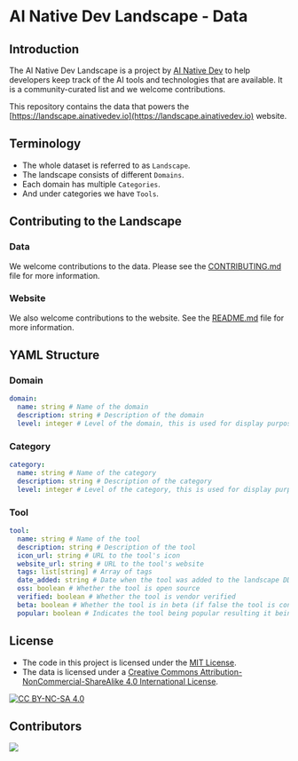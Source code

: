 # AI Native Dev Landscape - Data
## Introduction
The AI Native Dev Landscape is a project by [AI Native Dev](https://ainativedev.io) to help developers keep track of the AI tools and technologies that are available. It is a community-curated list and we welcome contributions.

This repository contains the data that powers the [https://landscape.ainativedev.io](https://landscape.ainativedev.io) website.

## Terminology
- The whole dataset is referred to as `Landscape`.
- The landscape consists of different `Domains`.
- Each domain has multiple `Categories`.
- And under categories we have `Tools`.

## Contributing to the Landscape
### Data
We welcome contributions to the data. Please see the [CONTRIBUTING.md](CONTRIBUTING.md) file for more information.

### Website
We also welcome contributions to the website. See the [README.md](aind-landing-Page/README.md) file for more information.

## YAML Structure
### Domain
```yaml
domain:
  name: string # Name of the domain
  description: string # Description of the domain
  level: integer # Level of the domain, this is used for display purposes, the lowest level has the highest priority on the landscape map
```
### Category
```yaml
category:
  name: string # Name of the category
  description: string # Description of the category
  level: integer # Level of the category, this is used for display purposes, the lowest level has the highest priority on the landscape map
```

### Tool
```yaml
tool:
  name: string # Name of the tool
  description: string # Description of the tool
  icon_url: string # URL to the tool's icon
  website_url: string # URL to the tool's website
  tags: list[string] # Array of tags
  date_added: string # Date when the tool was added to the landscape DD/MM/YYYY
  oss: boolean # Whether the tool is open source
  verified: boolean # Whether the tool is vendor verified
  beta: boolean # Whether the tool is in beta (if false the tool is considered GA)
  popular: boolean # Indicates the tool being popular resulting it being sorted first in a category
```


## License
- The code in this project is licensed under the [MIT License](LICENSE).
- The data is licensed under a [Creative Commons Attribution-NonCommercial-ShareAlike 4.0 International License][cc-by-nc-sa].

[![CC BY-NC-SA 4.0][cc-by-nc-sa-image]][cc-by-nc-sa]

[cc-by-nc-sa]: http://creativecommons.org/licenses/by-nc-sa/4.0/
[cc-by-nc-sa-image]: https://licensebuttons.net/l/by-nc-sa/4.0/88x31.png
[cc-by-nc-sa-shield]: https://img.shields.io/badge/License-CC%20BY--NC--SA%204.0-lightgrey.svg


## Contributors

<a href="https://github.com/AI-Native-Dev-Community/ai-native-dev-landscape">
  <img src="https://contrib.rocks/image?repo=AI-Native-Dev-Community/ai-native-dev-landscape" />
</a>

